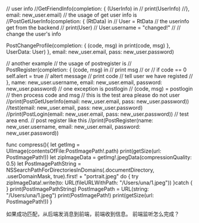 // user info
//GetFriendInfo(completion: { (UserInfo) in
//    print(UserInfo)
//}, email: new_user.email)
// the usage of get user info is
//PostGetUserInfo(completion: { (RtData) in
//    User = RtData // the userinfo get from the backend
//    print(User)
//    User.username = "changed!"
//    // change the user's info

   PostChangeProfile(completion: { (code, msg) in
        print(code, msg)
    }, UserData: User)
}, email: new_user.email, pass: new_user.password)

// another example
// the usage of postregister is
// PostRegister(completion: { (code, msg) in
    // print msg
    // or // if code == 0 self.alert = true
    // altert message
    // print code
    // tell user we have registed
// }, name: new_user.username, email: new_user.email, password: new_user.password)
// one exception is postlogin
// (code, msg) = postlogin
// then process code and msg
// this is the test area please do not user
//print(PostGetUserInfo(email: new_user.email, pass: new_user.password))
//test(email: new_user.email, pass: new_user.password)
//print(PostLogin(email: new_user.email, pass: new_user.password))
// test area end.
// post register like this
//print(PostRegister(name: new_user.username, email: new_user.email, password: new_user.password))


func compress(){
    let getImg = UIImage(contentsOfFile:PostImagePath!.path)
    print(getSize(url: PostImagePath!))
    let zipImageData = getImg!.jpegData(compressionQuality: 0.5)
    let PostImagePathString = NSSearchPathForDirectoriesInDomains(.documentDirectory, .userDomainMask, true).first! + "portrait.jpeg"
    do {
        try zipImageData!.write(to: URL(fileURLWithPath: "/Users/una/1.jpeg"))
    }catch {
    }
    print(PostImagePathString)
    PostImagePath = URL(string: "/Users/una/1.jpeg")
    print(PostImagePath!)
    print(getSize(url: PostImagePath!))
}




如果成功匹配，从后端发消息到前端，前端收到信息。
前端监听怎么完成？

